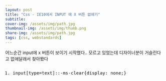 ```yaml
---
layout: post
title: "Css - IE10에서 INPUT 에 X 버튼 없애기"
subtitle: 
cover-img: /assets/img/path.jpg
thumbnail-img: /assets/img/thumb.png
share-img: /assets/img/path.jpg
tags: [css, webstandards]
---
```

<div class="entry-content">
    <p>어느순간 input에 x 버튼이 보이기 시작했다.. 모르고 있었는데 디자이너분이 거슬린다고 없애달래서 찾아봤다</p>
    <pre class="html cH_kip"><ol><li class="odd"><span>input[type=text]::-ms-clear{display: none;}</span></li></ol></pre>
</div>